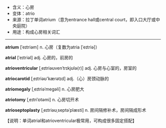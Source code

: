 - <span class="definition">含义：心房</span>
- <span class="definition">变体：atrio</span>
- <span class="definition">来源：拉丁单词atrium（意为entrance hall或central court，即入口大厅或中央庭院）</span>
- <span class="definition">用途：构成心房相关词汇</span>


---


<span class="vocabulary">**atrium**</span> [ˈeɪtriəm] n. 心房（复数为atria [ˈeɪtriə]）

<span class="vocabulary">**atrial**</span> [ˈeɪtriəl] adj. 心房的，前房的

<span class="vocabulary">**atrioventricular**</span> [ˌeɪtriəʊvenˈtrɪkjʊlə(r)] adj. 心房与心室的，房室的

<span class="vocabulary">**atriocarotid**</span> [ˌeɪtriəʊ'kærәtɪd] adj.（心）房颈动脉的

<span class="vocabulary">**atriomegaly**</span> [ˌeɪtriəˈmegəli] n. 心房肥大

<span class="vocabulary">**atriotomy**</span> [ˌeɪtriˈɒtəmi] n. 心房切开术

<span class="vocabulary">**atrioseptoplasty**</span> [ˌeɪtriəʊˌseptəˈplæsti] n. 房间隔修补术，房间隔成形术

【说明：单词atrial和atrioventricular极常用，可构成很多固定搭配】